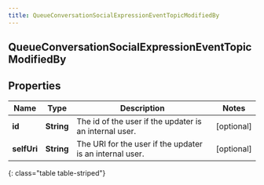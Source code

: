 ```yaml
---
title: QueueConversationSocialExpressionEventTopicModifiedBy
---
```

## QueueConversationSocialExpressionEventTopicModifiedBy


## Properties

| Name | Type | Description | Notes |
| ------------ | ------------- | ------------- | ------------- |
| **id** | <!----><!---->**String**<!----> | The id of the user if the updater is an internal user. |  [optional] |
| **selfUri** | <!----><!---->**String**<!----> | The URI for the user if the updater is an internal user. |  [optional] |
{: class="table table-striped"}



